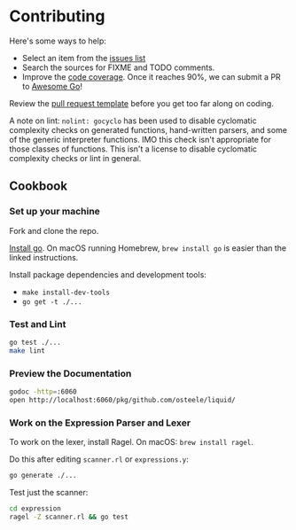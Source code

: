 # Contributing

Here's some ways to help:

* Select an item from the [issues list](https://github.com/osteele/liquid/issues)
* Search the sources for FIXME and TODO comments.
* Improve the [code coverage](https://coveralls.io/github/osteele/liquid?branch=master). Once it reaches 90%, we can submit a PR to [Awesome Go](https://github.com/avelino/awesome-go/)!

Review the [pull request template](https://github.com/osteele/liquid/blob/master/.github/PULL_REQUEST_TEMPLATE.md) before you get too far along on coding.

A note on lint: `nolint: gocyclo` has been used to disable cyclomatic complexity checks on generated functions, hand-written parsers, and some of the generic interpreter functions. IMO this check isn't appropriate for those classes of functions. This isn't a license to disable cyclomatic complexity checks or lint in general.

## Cookbook

### Set up your machine

Fork and clone the repo.

[Install go](https://golang.org/doc/install#install). On macOS running Homebrew, `brew install go` is easier than the linked instructions.

Install package dependencies and development tools:

* `make install-dev-tools`
* `go get -t ./...`

### Test and Lint

```bash
go test ./...
make lint
```

### Preview the Documentation

```bash
godoc -http=:6060
open http://localhost:6060/pkg/github.com/osteele/liquid/
```

### Work on the Expression Parser and Lexer

To work on the lexer, install Ragel. On macOS: `brew install ragel`.

Do this after editing `scanner.rl` or `expressions.y`:

```bash
go generate ./...
```

Test just the scanner:

```bash
cd expression
ragel -Z scanner.rl && go test
```
